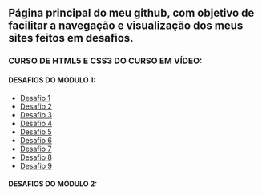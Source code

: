 <head>
   <link rel="stylesheet" href="css/style.css">
   <title>Desafios</title>
</head>
 <h2><strong>Página principal do meu github, com objetivo de facilitar a navegação e visualização dos meus sites feitos em desafios.</strong></h2>
 <h3>CURSO DE HTML5 E CSS3 DO CURSO EM VÍDEO:</h3> 
 <h4>DESAFIOS DO MÓDULO 1:</h4>
 <ul>
 <a href="https://tascaxd.github.io/modulo-1/DESAFIO%201/desafio1.html">
     <li>Desafio 1</li>
 </a>
 <a href="https://tascaxd.github.io/modulo-1/DESAFIO%202/desafio2.html">
     <li>Desafio 2</li>
 </a>
 <a href="https://tascaxd.github.io/modulo-1/DESAFIO%203/desafio3.html">
     <li>Desafio 3</li>
 </a>
 <a href="https://tascaxd.github.io/modulo-1/DESAFIO%204/desafio4.html">
     <li>Desafio 4</li>
 </a>
 <a href="https://tascaxd.github.io/modulo-1/DESAFIO%205/desafio5.html">
     <li>Desafio 5</li>
 </a>
 <a href="https://tascaxd.github.io/modulo-1/DESAFIO6/desafio6.html">
     <li>Desafio 6</li>
 </a>
 <a href="https://tascaxd.github.io/modulo-1/DESAFIO7/desafio7.html">
     <li>Desafio 7</li>
 </a>
 <a href="https://tascaxd.github.io/modulo-1/DESAFIO8/desafio8.html">
     <li>Desafio 8</li>
 </a>
 <a href="https://tascaxd.github.io/modulo-1/DESAFIO9/desafio9.html">
     <li>Desafio 9</li>
 </a>
 </ul>
 <h4>DESAFIOS DO MÓDULO 2:</h4>

